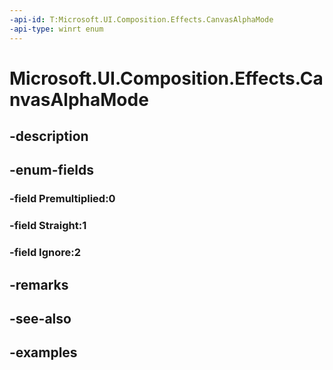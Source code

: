 ```yaml
---
-api-id: T:Microsoft.UI.Composition.Effects.CanvasAlphaMode
-api-type: winrt enum
---
```


# Microsoft.UI.Composition.Effects.CanvasAlphaMode

<!--
public enum CanvasAlphaMode
-->


## -description

## -enum-fields

### -field Premultiplied:0

### -field Straight:1

### -field Ignore:2

## -remarks

## -see-also

## -examples


